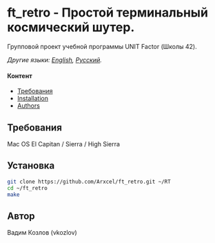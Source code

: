 # ft_retro - Простой терминальный космический шутер.
Групповой проект учебной программы UNIT Factor (Школы 42).

*Другие языки: [English](README.md), [Русский](README-ru.md).*

#### Контент

- [Требования](#требования)
- [Installation](#установка)
- [Authors](#автор)

## Требования

Mac OS El Capitan / Sierra / High Sierra

## Установка

```bash
git clone https://github.com/Arxcel/ft_retro.git ~/RT
cd ~/ft_retro
make
```
## Автор

Вадим Козлов (vkozlov)